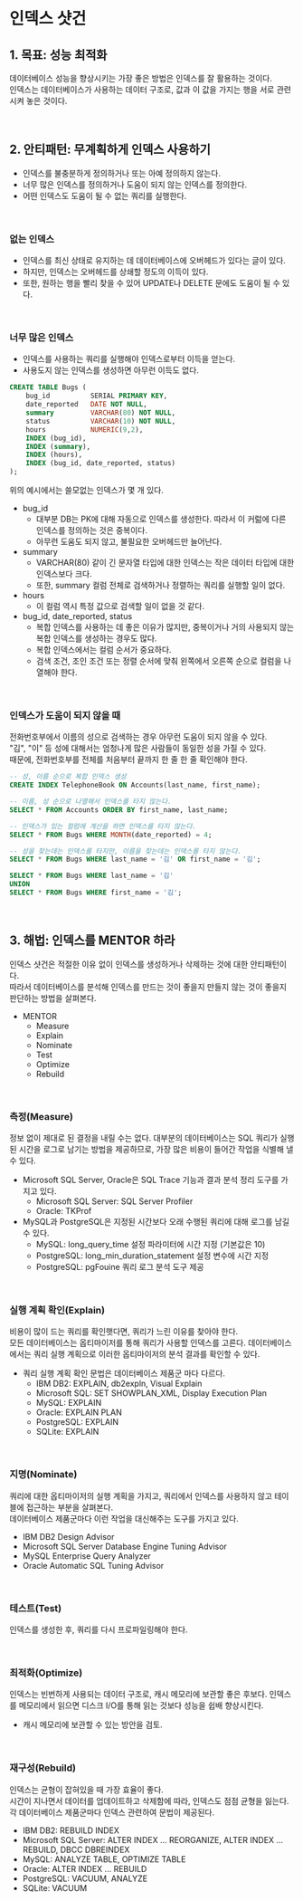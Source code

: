 # 인덱스 샷건

## 1. 목표: 성능 최적화

데이터베이스 성능을 향상시키는 가장 좋은 방법은 인덱스를 잘 활용하는 것이다.  
인덱스는 데이터베이스가 사용하는 데이터 구조로, 값과 이 값을 가지는 행을 서로 관련시켜 놓은 것이다.  

<br/>

## 2. 안티패턴: 무계획하게 인덱스 사용하기

 - 인덱스를 불충분하게 정의하거나 또는 아예 정의하지 않는다.
 - 너무 많은 인덱스를 정의하거나 도움이 되지 않는 인덱스를 정의한다.
 - 어떤 인덱스도 도움이 될 수 없는 쿼리를 실행한다.

<br/>

### 없는 인덱스

 - 인덱스를 최신 상태로 유지하는 데 데이터베이스에 오버헤드가 있다는 글이 있다.
 - 하지만, 인덱스는 오버헤드를 상쇄할 정도의 이득이 있다.
 - 또한, 원하는 행을 빨리 찾을 수 있어 UPDATE나 DELETE 문에도 도움이 될 수 있다.

<br/>

### 너무 많은 인덱스

 - 인덱스를 사용하는 쿼리를 실행해야 인덱스로부터 이득을 얻는다.
 - 사용도지 않는 인덱스를 생성하면 아무런 이득도 없다.
```sql
CREATE TABLE Bugs (
    bug_id          SERIAL PRIMARY KEY,
    date_reported   DATE NOT NULL,
    summary         VARCHAR(80) NOT NULL,
    status          VARCHAR(10) NOT NULL,
    hours           NUMERIC(9,2),
    INDEX (bug_id),
    INDEX (summary),
    INDEX (hours),
    INDEX (bug_id, date_reported, status)
);
```

위의 예시에서는 쓸모없는 인덱스가 몇 개 있다.  
 - bug_id
    - 대부분 DB는 PK에 대해 자동으로 인덱스를 생성한다. 따라서 이 커럶에 다른 인덱스를 정의하는 것은 중복이다.
    - 아무런 도움도 되지 않고, 불필요한 오버헤드만 늘어난다.
 - summary
    - VARCHAR(80) 같이 긴 문자열 타입에 대한 인덱스는 작은 데이터 타입에 대한 인덱스보다 크다.
    - 또한, summary 컬럼 전체로 검색하거나 정렬하는 쿼리를 실행할 일이 없다.
 - hours
    - 이 컬럼 역시 특정 값으로 검색할 일이 없을 것 같다.
 - bug_id, date_reported, status
    - 복합 인덱스를 사용하는 데 좋은 이유가 많지만, 중복이거나 거의 사용되지 않는 복합 인덱스를 생성하는 경우도 많다.
    - 복합 인덱스에서는 컬럼 순서가 중요하다.
    - 검색 조건, 조인 조건 또는 정렬 순서에 맞춰 왼쪽에서 오른쪽 순으로 컬럼을 나열해야 한다.

<br/>

### 인덱스가 도움이 되지 않을 때

전화번호부에서 이름의 성으로 검색하는 경우 아무런 도움이 되지 않을 수 있다.  
"김", "이" 등 성에 대해서는 엄청나게 많은 사람들이 동일한 성을 가질 수 있다.  
때문에, 전화번호부를 전체를 처음부터 끝까지 한 줄 한 줄 확인해야 한다.  

```sql
-- 성, 이름 순으로 복합 인덱스 생성
CREATE INDEX TelephoneBook ON Accounts(last_name, first_name);

-- 이름, 성 순으로 나열해서 인덱스를 타지 않는다.
SELECT * FROM Accounts ORDER BY first_name, last_name;

-- 인덱스가 있는 컬럼에 계산을 하면 인덱스를 타지 않는다.
SELECT * FROM Bugs WHERE MONTH(date_reported) = 4;

-- 성을 찾는데는 인덱스를 타지만, 이름을 찾는데는 인덱스를 타지 않는다.
SELECT * FROM Bugs WHERE last_name = '김' OR first_name = '김';

SELECT * FROM Bugs WHERE last_name = '김'
UNION
SELECT * FROM Bugs WHERE first_name = '김';
```
<br/>

## 3. 해법: 인덱스를 MENTOR 하라

인덱스 샷건은 적절한 이유 없이 인덱스를 생성하거나 삭제하는 것에 대한 안티패턴이다.  
따라서 데이터베이스를 분석해 인덱스를 만드는 것이 좋을지 만들지 않는 것이 좋을지 판단하는 방법을 살펴본다.  
 - MENTOR
    - Measure
    - Explain
    - Nominate
    - Test
    - Optimize
    - Rebuild

<br/>

### 측정(Measure)

정보 없이 제대로 된 결정을 내릴 수는 없다. 대부분의 데이터베이스는 SQL 쿼리가 실행된 시간을 로그로 남기는 방법을 제공하므로, 가장 많은 비용이 들어간 작업을 식별해 낼 수 있다.  
 - Microsoft SQL Server, Oracle은 SQL Trace 기능과 결과 분석 정리 도구를 가지고 있다.
    - Microsoft SQL Server: SQL Server Profiler
    - Oracle: TKProf
 - MySQL과 PostgreSQL은 지정된 시간보다 오래 수행된 쿼리에 대해 로그를 남길 수 있다.
    - MySQL: long_query_time 설정 파라미터에 시간 지정 (기본값은 10)
    - PostgreSQL: long_min_duration_statement 설정 변수에 시간 지정
    - PostgreSQL: pgFouine 쿼리 로그 분석 도구 제공

<br/>

### 실행 계획 확인(Explain)

비용이 많이 드는 쿼리를 확인햇다면, 쿼리가 느린 이유를 찾아야 한다.  
모든 데이터베이스는 옵티마이저를 통해 쿼리가 사용할 인덱스를 고른다. 데이터베이스에서는 쿼리 실행 계획으로 이러한 옵티마이저의 분석 결과를 확인할 수 있다.  
 - 쿼리 실행 계획 확인 문법은 데이터베이스 제품군 마다 다르다.
    - IBM DB2: EXPLAIN, db2expln, Visual Explain
    - Microsoft SQL: SET SHOWPLAN_XML, Display Execution Plan
    - MySQL: EXPLAIN
    - Oracle: EXPLAIN PLAN
    - PostgreSQL: EXPLAIN
    - SQLite: EXPLAIN

<br/>

### 지명(Nominate)

쿼리에 대한 옵티마이저의 실행 계획을 가지고, 쿼리에서 인덱스를 사용하지 않고 테이블에 접근하는 부분을 살펴본다.  
데이터베이스 제품군마다 이런 작업을 대신해주는 도구를 가지고 있다.  
 - IBM DB2 Design Advisor
 - Microsoft SQL Server Database Engine Tuning Advisor
 - MySQL Enterprise Query Analyzer
 - Oracle Automatic SQL Tuning Advisor

<br/>

### 테스트(Test)

인덱스를 생성한 후, 쿼리를 다시 프로파일링해야 한다.  

<br/>

### 최적화(Optimize)

인덱스는 빈번하게 사용되는 데이터 구조로, 캐시 메모리에 보관할 좋은 후보다. 인덱스를 메모리에서 읽으면 디스크 I/O를 통해 읽는 것보다 성능을 쉽배 향상시킨다.  
 - 캐시 메모리에 보관할 수 있는 방안을 검토.

<br/>

### 재구성(Rebuild)

인덱스는 균형이 잡혀있을 때 가장 효율이 좋다.  
시간이 지나면서 데이터를 업데이트하고 삭제함에 따라, 인덱스도 점점 균형을 잃는다.  
각 데이터베이스 제품군마다 인덱스 관련하여 문법이 제공된다.  
 - IBM DB2: REBUILD INDEX
 - Microsoft SQL Server: ALTER INDEX ... REORGANIZE, ALTER INDEX ... REBUILD, DBCC DBREINDEX
 - MySQL: ANALYZE TABLE, OPTIMIZE TABLE
 - Oracle: ALTER INDEX ... REBUILD
 - PostgreSQL: VACUUM, ANALYZE
 - SQLite: VACUUM

